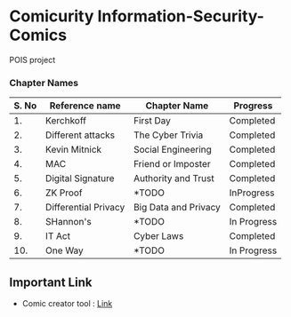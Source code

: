 # Comicurity Information-Security-Comics
POIS project 

### Chapter Names
| S. No | Reference name | Chapter Name | Progress |
| --- | --- | --- | --- |
| 1. | Kerchkoff | First Day | Completed |
| 2. | Different attacks | The Cyber Trivia | Completed |
| 3. | Kevin Mitnick | Social Engineering | Completed |
| 4. | MAC | Friend or Imposter | Completed |
| 5. | Digital Signature | Authority and Trust | Completed |
| 6. | ZK Proof | *TODO | InProgress |
| 7. | Differential Privacy | Big Data and Privacy | Completed |
| 8. | SHannon's | *TODO | In Progress |
| 9. | IT Act | Cyber Laws  | Completed |
| 10. | One Way | *TODO | In Progress |




## Important Link
- Comic creator tool : <a href="https://www.storyboardthat.com/storyboard-creator">Link</a>
